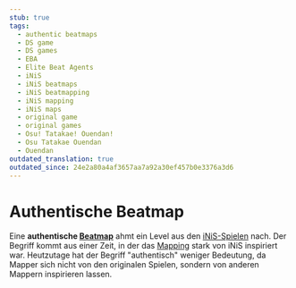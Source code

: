 ```yaml
---
stub: true
tags:
  - authentic beatmaps
  - DS game
  - DS games
  - EBA
  - Elite Beat Agents
  - iNiS
  - iNiS beatmaps
  - iNiS beatmapping
  - iNiS mapping
  - iNiS maps
  - original game
  - original games
  - Osu! Tatakae! Ouendan!
  - Osu Tatakae Ouendan
  - Ouendan
outdated_translation: true
outdated_since: 24e2a80a4af3657aa7a92a30ef457b0e3376a3d6
---
```


# Authentische Beatmap

Eine **authentische [Beatmap](/wiki/Beatmap)** ahmt ein Level aus den [iNiS-Spielen](/wiki/iNiS_games) nach. Der Begriff kommt aus einer Zeit, in der das [Mapping](/wiki/Beatmapping) stark von iNiS inspiriert war. Heutzutage hat der Begriff "authentisch" weniger Bedeutung, da Mapper sich nicht von den originalen Spielen, sondern von anderen Mappern inspirieren lassen.
